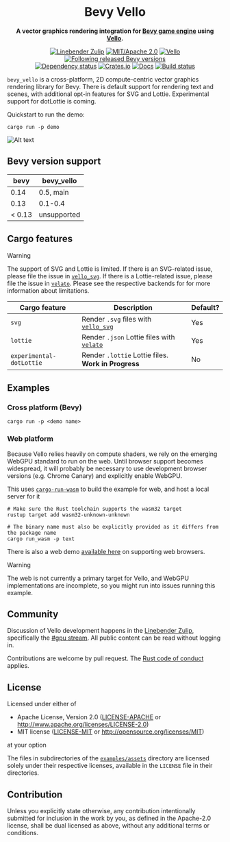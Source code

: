 <div align="center">

# Bevy Vello

**A vector graphics rendering integration for [Bevy game engine](https://bevyengine.org) using [Vello](https://vello.dev).**

[![Linebender Zulip](https://img.shields.io/badge/Linebender-%23gpu-blue?logo=Zulip)](https://xi.zulipchat.com/#narrow/stream/197075-gpu)
[![MIT/Apache 2.0](https://img.shields.io/badge/license-MIT%2FApache-blue.svg)](#license)
[![Vello](https://img.shields.io/badge/vello-v0.2.0-purple.svg)](https://crates.io/crates/vello)
[![Following released Bevy versions](https://img.shields.io/badge/bevy%20tracking-released%20version-lightblue)](https://bevyengine.org/learn/quick-start/plugin-development/#main-branch-tracking)\
[![Dependency status](https://deps.rs/repo/github/linebender/bevy_vello/status.svg)](https://deps.rs/repo/github/linebender/bevy_vello)
[![Crates.io](https://img.shields.io/crates/v/bevy_vello.svg)](https://crates.io/crates/bevy_vello)
[![Docs](https://img.shields.io/docsrs/bevy_vello)](https://docs.rs/bevy_vello)
[![Build status](https://github.com/linebender/bevy_vello/workflows/CI/badge.svg)](https://github.com/linebender/bevy_vello/actions)

</div>

`bevy_vello` is a cross-platform, 2D compute-centric vector graphics rendering library for Bevy. There is default support for rendering text and scenes, with additional opt-in features for SVG and Lottie. Experimental support for dotLottie is coming.

Quickstart to run the demo:

```shell
cargo run -p demo
```

![Alt text](image.png)

## Bevy version support

|bevy|bevy_vello|
|---|---|
|0.14|0.5, main|
|0.13|0.1-0.4|
|< 0.13| unsupported |

## Cargo features

> [!WARNING]
> The support of SVG and Lottie is limited. If there is an SVG-related issue, please file the issue in [`vello_svg`](https://github.com/linebender/vello_svg). If there is a Lottie-related issue, please file the issue in [`velato`](https://github.com/linebender/velato). Please see the respective backends for for more information about limitations.

|Cargo feature|Description|Default?|
|---|---|----|
|`svg`|Render `.svg` files with [`vello_svg`](https://github.com/linebender/vello_svg)|Yes|
|`lottie`|Render `.json` Lottie files with [`velato`](https://github.com/linebender/velato)|Yes|
|`experimental-dotLottie`|Render `.lottie` Lottie files. **Work in Progress**|No|

## Examples

### Cross platform (Bevy)

```shell
cargo run -p <demo name>
```

### Web platform

Because Vello relies heavily on compute shaders, we rely on the emerging WebGPU standard to run on the web.
Until browser support becomes widespread, it will probably be necessary to use development browser versions (e.g. Chrome Canary) and explicitly enable WebGPU.

This uses [`cargo-run-wasm`](https://github.com/rukai/cargo-run-wasm) to build the example for web, and host a local server for it

```shell
# Make sure the Rust toolchain supports the wasm32 target
rustup target add wasm32-unknown-unknown

# The binary name must also be explicitly provided as it differs from the package name
cargo run_wasm -p text
```

There is also a web demo [available here](https://linebender.github.io/bevy_vello) on supporting web browsers.

> [!WARNING]
> The web is not currently a primary target for Vello, and WebGPU implementations are incomplete, so you might run into issues running this example.

## Community

Discussion of Vello development happens in the [Linebender Zulip](https://xi.zulipchat.com/), specifically the [#gpu stream](https://xi.zulipchat.com/#narrow/stream/197075-gpu). All public content can be read without logging in.

Contributions are welcome by pull request. The [Rust code of conduct](https://www.rust-lang.org/policies/code-of-conduct) applies.

## License

Licensed under either of

- Apache License, Version 2.0
   ([LICENSE-APACHE](LICENSE-APACHE) or <http://www.apache.org/licenses/LICENSE-2.0>)
- MIT license
   ([LICENSE-MIT](LICENSE-MIT) or <http://opensource.org/licenses/MIT>)

at your option

The files in subdirectories of the [`examples/assets`](/examples/assets) directory are licensed solely under
their respective licenses, available in the `LICENSE` file in their directories.

## Contribution

Unless you explicitly state otherwise, any contribution intentionally submitted
for inclusion in the work by you, as defined in the Apache-2.0 license, shall be
dual licensed as above, without any additional terms or conditions.
